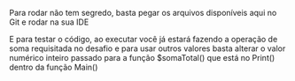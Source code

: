 
Para rodar não tem segredo, basta pegar os arquivos disponíveis aqui no Git e rodar na sua IDE

E para testar o código, ao executar você já estará fazendo a operação de soma requisitada no desafio e para usar outros valores basta alterar o valor numérico inteiro passado para a função $somaTotal() que está no Print() dentro da função Main()